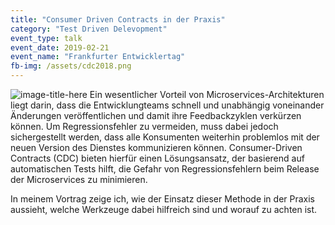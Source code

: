 ```yaml
---
title: "Consumer Driven Contracts in der Praxis"
category: "Test Driven Delevopment"
event_type: talk
event_date: 2019-02-21
event_name: "Frankfurter Entwicklertag"
fb-img: /assets/cdc2018.png
---
```


![image-title-here](/assets/cdc201xi98.png)
Ein wesentlicher Vorteil von Microservices-Architekturen liegt darin, dass die Entwicklungteams schnell und unabhängig voneinander Änderungen veröffentlichen und damit ihre Feedbackzyklen verkürzen können. Um Regressionsfehler zu vermeiden, muss dabei jedoch sichergestellt werden, dass alle Konsumenten weiterhin problemlos mit der neuen Version des Dienstes kommunizieren können. Consumer-Driven Contracts (CDC) bieten hierfür einen Lösungsansatz, der basierend auf automatischen Tests hilft, die Gefahr von Regressionsfehlern beim Release der Microservices zu minimieren. 

In meinem Vortrag zeige ich, wie der Einsatz dieser Methode in der Praxis aussieht, welche Werkzeuge dabei hilfreich sind und worauf zu achten ist.
